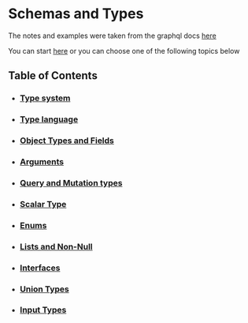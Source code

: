 # Schemas and Types

The notes and examples were taken from the graphql docs [here][docs]

You can start [here][type-system] or you can choose one of the following topics below

## Table of Contents

- ### [Type system][type-system]
- ### [Type language][type-language]
- ### [Object Types and Fields][object-type-and-fields]
- ### [Arguments][arguments]
- ### [Query and Mutation types][query-and-mutation-types]
- ### [Scalar Type][scalar-types]
- ### [Enums][enum]
- ### [Lists and Non-Null][lists-and-non-null]
- ### [Interfaces][interfaces]
- ### [Union Types][union-types]
- ### [Input Types][input-types]

[type-system]: ./type-system.md
[type-language]: ./type-language.md
[object-type-and-fields]: ./object-types-and-fields.md
[arguments]: ./arguments.md
[query-and-mutation-types]: ./query-and-mutation-types.md
[scalar-types]: ./scalar-types.md
[enum]: ./enum-types.md
[lists-and-non-null]: ./lists-and-non-nulls.md
[interfaces]: ./interfaces.md
[union-types]: ./union-types.md
[input-types]: ./input-types.md
[docs]: http://graphql.github.io/learn/schema/
